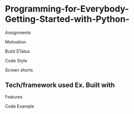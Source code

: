 # Programming-for-Everybody-Getting-Started-with-Python-
Assignments

Motivation

Build STatus

Code Style 

Screen shorts

Tech/framework used
Ex.
Built with
- 

Features

Code Example 
